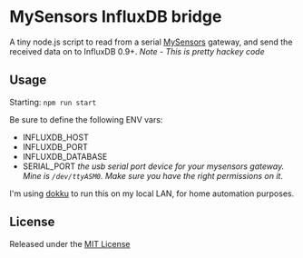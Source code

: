 # MySensors InfluxDB bridge

A tiny node.js script to read from a serial [MySensors](http://mysensors.org) gateway, and send the received data on to InfluxDB 0.9+.  *Note - This is pretty hackey code*

## Usage

Starting: `npm run start`

Be sure to define the following ENV vars:

- INFLUXDB_HOST
- INFLUXDB_PORT
- INFLUXDB_DATABASE
- SERIAL_PORT *the usb serial port device for your mysensors gateway.  Mine is `/dev/ttyASM0`.  Make sure you have the right permissions on it.*

I'm using [dokku](https://github.com/progrium/dokku) to run this on my local LAN, for home automation purposes.

## License

Released under the [MIT License](https://opensource.org/licenses/MIT)
